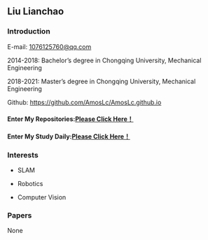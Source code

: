 ## Liu Lianchao

### Introduction

E-mail: 1076125760@qq.com

2014-2018: Bachelor’s degree in Chongqing University, Mechanical Engineering

2018-2021: Master’s degree in Chongqing University, Mechanical Engineering

Github: https://github.com/AmosLc/AmosLc.github.io

#### Enter My Repositories:[Please Click Here！](https://github.com/AmosLc?tab=repositories)
#### Enter My Study Daily:[Please Click Here！](https://github.com/AmosLc/MyStudyDaily)



### Interests

- SLAM

- Robotics

- Computer Vision

  

### Papers

None




